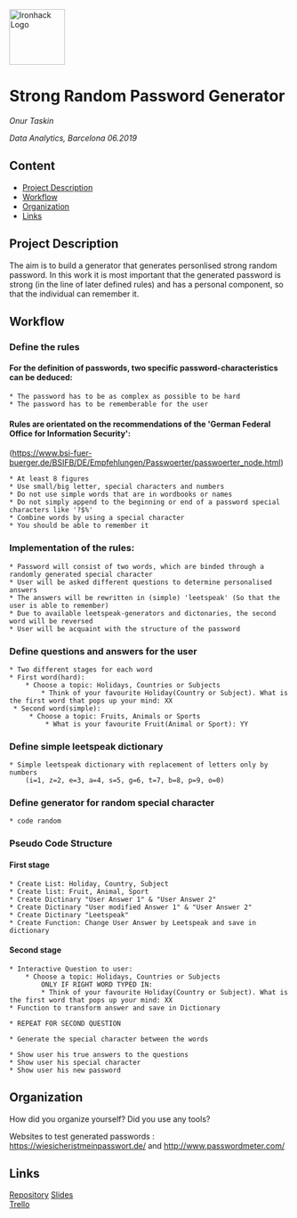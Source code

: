 <img src="https://bit.ly/2VnXWr2" alt="Ironhack Logo" width="100"/>

# Strong Random Password Generator
*Onur Taskin*

*Data Analytics, Barcelona 06.2019*

## Content
- [Project Description](#project-description)
- [Workflow](#workflow)
- [Organization](#organization)
- [Links](#links)

<a name="project-description"></a>

## Project Description
The aim is to build a generator that generates personlised strong random password.
In this work it is most important that the generated password is strong (in the line of later defined rules) and has a personal component, so that the individual can remember it.


<a name="workflow"></a>

## Workflow

### Define the rules

#### For the definition of passwords, two specific password-characteristics can be deduced:
    * The password has to be as complex as possible to be hard
    * The password has to be rememberable for the user

#### Rules are orientated on the recommendations of the 'German Federal Office for Information Security':
(https://www.bsi-fuer-buerger.de/BSIFB/DE/Empfehlungen/Passwoerter/passwoerter_node.html)

    * At least 8 figures
    * Use small/big letter, special characters and numbers
    * Do not use simple words that are in wordbooks or names
    * Do not simply append to the beginning or end of a password special characters like '?$%'
    * Combine words by using a special character
    * You should be able to remember it

### Implementation of the rules:
    * Password will consist of two words, which are binded through a randomly generated special character
    * User will be asked different questions to determine personalised answers
    * The answers will be rewritten in (simple) 'leetspeak' (So that the user is able to remember)
    * Due to available leetspeak-generators and dictonaries, the second word will be reversed
    * User will be acquaint with the structure of the password 

### Define questions and answers for the user
    * Two different stages for each word
    * First word(hard):
        * Choose a topic: Holidays, Countries or Subjects
            * Think of your favourite Holiday(Country or Subject). What is the first word that pops up your mind: XX
     * Second word(simple):
         * Choose a topic: Fruits, Animals or Sports
             * What is your favourite Fruit(Animal or Sport): YY
             

### Define simple leetspeak dictionary
    * Simple leetspeak dictionary with replacement of letters only by numbers
        (i=1, z=2, e=3, a=4, s=5, g=6, t=7, b=8, p=9, o=0)
        
### Define generator for random special character
    * code random

### Pseudo Code Structure

#### First stage
    * Create List: Holiday, Country, Subject
    * Create list: Fruit, Animal, Sport
    * Create Dictinary "User Answer 1" & "User Answer 2"
    * Create Dictinary "User modified Answer 1" & "User Answer 2"
    * Create Dictinary "Leetspeak"
    * Create Function: Change User Answer by Leetspeak and save in dictionary
    
#### Second stage
    * Interactive Question to user:
        * Choose a topic: Holidays, Countries or Subjects
            ONLY IF RIGHT WORD TYPED IN:
            * Think of your favourite Holiday(Country or Subject). What is the first word that pops up your mind: XX
    * Function to transform answer and save in Dictionary

    * REPEAT FOR SECOND QUESTION

    * Generate the special character between the words
    
    * Show user his true answers to the questions
    * Show user his special character
    * Show user his new password
            
<a name="organization"></a>

## Organization
How did you organize yourself? Did you use any tools?

Websites to test generated passwords : https://wiesicheristmeinpasswort.de/ and http://www.passwordmeter.com/

<a name="links"></a>

## Links
[Repository](https://github.com/Onur5/project_strong_password_generator.git) 
[Slides](https://slides.com/)  
[Trello](https://trello.com/b/L7VnlXuh/random-number-generator)  
